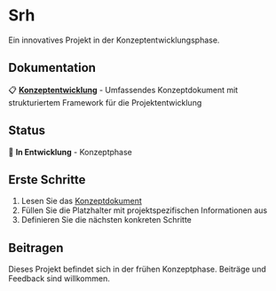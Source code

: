 # Srh

Ein innovatives Projekt in der Konzeptentwicklungsphase.

## Dokumentation

📋 **[Konzeptentwicklung](KONZEPT.md)** - Umfassendes Konzeptdokument mit strukturiertem Framework für die Projektentwicklung

## Status

🚧 **In Entwicklung** - Konzeptphase

## Erste Schritte

1. Lesen Sie das [Konzeptdokument](KONZEPT.md)
2. Füllen Sie die Platzhalter mit projektspezifischen Informationen aus
3. Definieren Sie die nächsten konkreten Schritte

## Beitragen

Dieses Projekt befindet sich in der frühen Konzeptphase. Beiträge und Feedback sind willkommen.